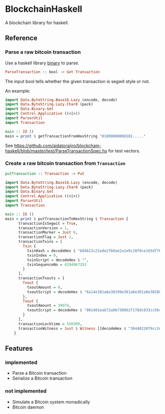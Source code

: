# BlockchainHaskell

A blockchain library for haskell.

## Reference

### Parse a raw bitcoin transaction
Use a haskell library [binary](https://hackage.haskell.org/package/binary) to parse.

```haskell
ParseTransaction :: bool -> Get Transaction
```

The input bool tells whether the given transaction is segwit style or not.

An example:

```haskell
import Data.ByteString.Base16.Lazy (encode, decode)
import Data.ByteString.Lazy.Char8 (pack)
import Data.Binary.Get
import Control.Applicative ((<|>))
import ParserUtil
import Transaction

main :: IO ()
main = print $ getTransactionFromHexString "01000000000101....."
```

See <https://github.com/aidatorajiro/blockchain-haskell/blob/master/test/ParseTransactionSpec.hs> for test vectors.

### Create a raw bitcoin transaction from `Transaction`

```haskell
putTransaction :: Transaction -> Put
```

```haskell
import Data.ByteString.Base16.Lazy (encode, decode)
import Data.ByteString.Lazy.Char8 (pack)
import Data.Binary.Get
import Control.Applicative ((<|>))
import ParserUtil
import Transaction

main :: IO ()
main = print $ putTransactionToHexString $ Transaction {
      transactionIsSegwit = True,
      transactionVersion = 1,
      transactionMarker = Just 0,
      transactionFlag = Just 1,
      transactionTxins = [
        Txin {
          txinHash = decodeHex $ "b04613c21ede2fb0ae2a1e9c28f0ce165df76e927a39cf2ffba9b4573f0a1c91",
          txinIndex = 0,
          txinScript = decodeHex $ "",
          txinSequenceNo = 4294967293
        }
      ],
      transactionTxouts = [
        Txout {
          txoutAmount = 0,
          txoutScript = decodeHex $ "6a14e381a6e38199e381a8e381a0e382882121212121"
        },
        Txout {
          txoutAmount = 39974,
          txoutScript = decodeHex $ "001481eab72a9b738962f178dc833cc56ca9b210151e"
        }
      ],
      transactionLocktime = 550309,
      transactionWitness = Just $ Witness [[decodeHex $ "3044022079cc2e04889802b4623813232fa3075929dab3395f4f7a0f0ab6e032c84412ca02200c8e51fae2a8aa56642f272ccb8655a6e26dc28aa36c5b9e237ee51fa8fff1df01", decodeHex $ "02383da0568d9536aa96c9d0514578c1a75e14c95fee4a9330f1fee7591640e51e"]]
    }
```

## Features

### implemented
- Parse a Bitcoin transaction
- Serialize a Bitcoin transaction

### not implemented
- Simulate a Bitcoin system monadically
- Bitcoin daemon
